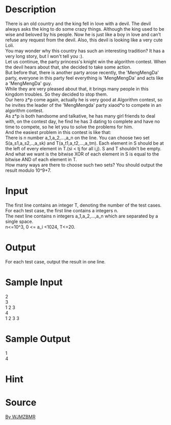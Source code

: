 
# Description

<div class="content"><div>There is an old country and the king fell in love with a devil. The devil always asks the king to do some crazy things. Although the king used to be wise and beloved by his people. Now he is just like a boy in love and can’t refuse any request from the devil. Also, this devil is looking like a very cute Loli.</div>
<div></div>
<div>You may wonder why this country has such an interesting tradition? It has a very long story, but I won&#39;t tell you :).</div>
<div></div>
<div>Let us continue, the party princess&#39;s knight win the algorithm contest. When the devil hears about that, she decided to take some action.</div>
<div></div>
<div>But before that, there is another party arose recently, the &#39;MengMengDa&#39; party, everyone in this party feel everything is &#39;MengMengDa&#39; and acts like a &#39;MengMengDa&#39; guy.</div>
<div></div>
<div>While they are very pleased about that, it brings many people in this kingdom troubles. So they decided to stop them.</div>
<div></div>
<div>Our hero z*p come again, actually he is very good at Algorithm contest, so he invites the leader of the &#39;MengMengda&#39; party xiaod*o to compete in an algorithm contest.</div>
<div></div>
<div>As z*p is both handsome and talkative, he has many girl friends to deal with, on the contest day, he find he has 3 dating to complete and have no time to compete, so he let you to solve the problems for him.</div>
<div></div>
<div>And the easiest problem in this contest is like that:</div>
<div></div>
<div>There is n number a_1,a_2,...,a_n on the line. You can choose two set S(a_s1,a_s2,..,a_sk) and T(a_t1,a_t2,...,a_tm). Each element in S should be at the left of every element in T.(si &lt; tj for all i,j). S and T shouldn&#39;t be empty.</div>
<div></div>
<div>And what we want is the bitwise XOR of each element in S is equal to the bitwise AND of each element in T.</div>
<div></div>
<div>How many ways are there to choose such two sets? You should output the result modulo 10^9+7.</div>
<p></p></div>

# Input

<div class="content"><div>The first line contains an integer T, denoting the number of the test cases.</div>
<div>For each test case, the first line contains a integers n.</div>
<div>The next line contains n integers a_1,a_2,...,a_n which are separated by a single space.</div>
<div></div>
<div>n&lt;=10^3, 0 &lt;= a_i &lt;1024, T&lt;=20.</div>
<p></p></div>

# Output

<div class="content"><div>For each test case, output the result in one line.</div>
<p></p></div>

# Sample Input

<div class="content"><span class="sampledata">2<br/>
3<br/>
1 2 3<br/>
4<br/>
1 2 3 3</span></div>

# Sample Output

<div class="content"><span class="sampledata">1 <br/>
4<br/>
</span></div>

# Hint

<div class="content"><p></p></div>

# Source

<div class="content"><p><a href="problemset.php?search=By WJMZBMR">By WJMZBMR</a></p></div>

